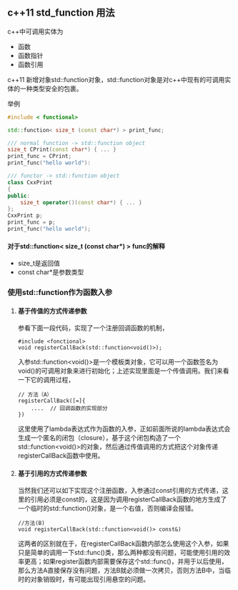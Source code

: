 ## c++11 std_function 用法

c++中可调用实体为

- 函数
- 函数指针
- 函数引用

c++11 新增对象std::function对象，std::function对象是对c++中现有的可调用实体的一种类型安全的包裹。

举例

```c++
#include < functional>  

std::function< size_t (const char*) > print_func;  

/// normal function -> std::function object  
size_t CPrint(const char*) { ... }  
print_func = CPrint;  
print_func("hello world"):  

/// functor -> std::function object  
class CxxPrint  
{  
public:  
    size_t operator()(const char*) { ... }  
};  
CxxPrint p;  
print_func = p;  
print_func("hello world");    
```



#### 对于std::function< size_t (const char*) > func的解释

- size_t是返回值
- const char*是参数类型

### 使用std::function作为函数入参

1. #### 基于传值的方式传递参数

   参看下面一段代码，实现了一个注册回调函数的机制，

   ```false
   #include <fonctional>
   void registerCallBack(std::function<void()>);
   ```

   入参std::function<void()>是一个模板类对象，它可以用一个函数签名为void()的可调用对象来进行初始化；上述实现里面是一个传值调用。我们来看一下它的调用过程，

   ```false
   // 方法（A）
   registerCallBack([=]{
       ....  // 回调函数的实现部分
   })
   ```

   这里使用了lambda表达式作为函数的入参，正如前面所说的lambda表达式会生成一个匿名的闭包（closure），基于这个闭包构造了一个std::function<void()>的对象，然后通过传值调用的方式把这个对象传递registerCallBack函数中使用。

2. #### 基于引用的方式传递参数

   当然我们还可以如下实现这个注册函数，入参通过const引用的方式传递，这里的引用必须是const的，这是因为调用registerCallBack函数的地方生成了一个临时的std::function()对象，是一个右值，否则编译会报错。

   ```
   //方法(B)
   void registerCallBack(std::function<void()> const&)

   ```

   这两者的区别就在于，在registerCallBack函数内部怎么使用这个入参，如果只是简单的调用一下std::func()类，那么两种都没有问题，可能使用引用的效率更高；如果register函数内部需要保存这个std::func()，并用于以后使用，那么方法A直接保存没有问题，方法B就必须做一次拷贝，否则方法B中，当临时的对象销毁时，有可能出现引用悬空的问题。